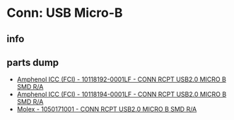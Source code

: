 # Conn: USB Micro-B

## info

## parts dump

- [Amphenol ICC (FCI) - 10118192-0001LF - CONN RCPT USB2.0 MICRO B SMD R/A](https://www.digikey.ca/en/products/detail/amphenol-cs-fci/10118192-0001LF/2785387)
- [Amphenol ICC (FCI) - 10118194-0001LF - CONN RCPT USB2.0 MICRO B SMD R/A](https://www.digikey.ca/en/products/detail/amphenol-cs-fci/10118194-0001LF/2785389?s=N4IgTCBcDaIIwAY5wBxwJwBYC0C9wBkAxEAXQF8g)
- [Molex - 1050171001 - CONN RCPT USB2.0 MICRO B SMD R/A](https://www.digikey.ca/en/products/detail/molex/1050171001/5293188)

